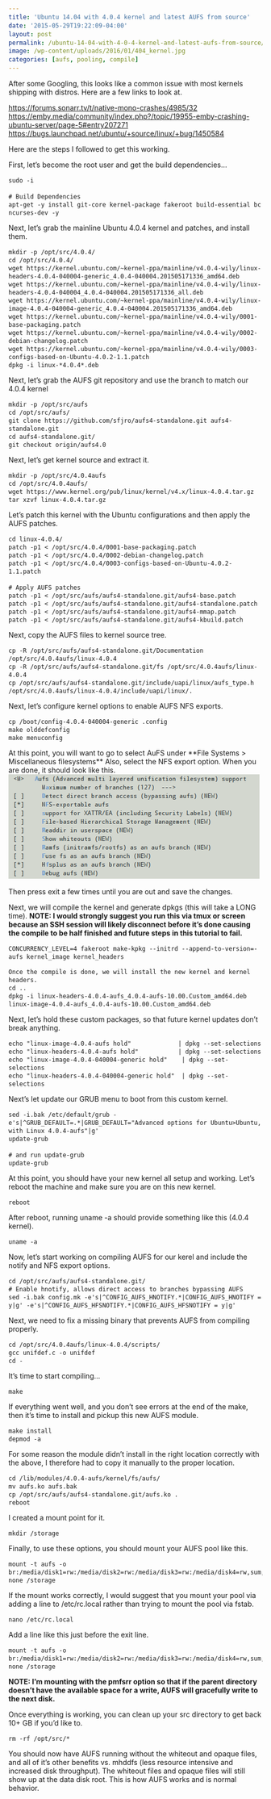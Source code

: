 ```yaml
---
title: 'Ubuntu 14.04 with 4.0.4 kernel and latest AUFS from source'
date: '2015-05-29T19:22:09-04:00'
layout: post
permalink: /ubuntu-14-04-with-4-0-4-kernel-and-latest-aufs-from-source/
image: /wp-content/uploads/2016/01/404_kernel.jpg
categories: [aufs, pooling, compile]
---
```


After some Googling, this looks like a common issue with most kernels shipping with distros. Here are a few links to look at.

<https://forums.sonarr.tv/t/native-mono-crashes/4985/32>  
<https://emby.media/community/index.php?/topic/19955-emby-crashing-ubuntu-server/page-5#entry207271>  
<https://bugs.launchpad.net/ubuntu/+source/linux/+bug/1450584>

Here are the steps I followed to get this working.

First, let’s become the root user and get the build dependencies…

```
sudo -i

# Build Dependencies
apt-get -y install git-core kernel-package fakeroot build-essential bc ncurses-dev -y
```

Next, let’s grab the mainline Ubuntu 4.0.4 kernel and patches, and install them.

```
mkdir -p /opt/src/4.0.4/
cd /opt/src/4.0.4/
wget https://kernel.ubuntu.com/~kernel-ppa/mainline/v4.0.4-wily/linux-headers-4.0.4-040004-generic_4.0.4-040004.201505171336_amd64.deb
wget https://kernel.ubuntu.com/~kernel-ppa/mainline/v4.0.4-wily/linux-headers-4.0.4-040004_4.0.4-040004.201505171336_all.deb
wget https://kernel.ubuntu.com/~kernel-ppa/mainline/v4.0.4-wily/linux-image-4.0.4-040004-generic_4.0.4-040004.201505171336_amd64.deb
wget https://kernel.ubuntu.com/~kernel-ppa/mainline/v4.0.4-wily/0001-base-packaging.patch
wget https://kernel.ubuntu.com/~kernel-ppa/mainline/v4.0.4-wily/0002-debian-changelog.patch
wget https://kernel.ubuntu.com/~kernel-ppa/mainline/v4.0.4-wily/0003-configs-based-on-Ubuntu-4.0.2-1.1.patch
dpkg -i linux-*4.0.4*.deb
```

Next, let’s grab the AUFS git repository and use the branch to match our 4.0.4 kernel

```
mkdir -p /opt/src/aufs
cd /opt/src/aufs/
git clone https://github.com/sfjro/aufs4-standalone.git aufs4-standalone.git
cd aufs4-standalone.git/
git checkout origin/aufs4.0
```

Next, let’s get kernel source and extract it.

```
mkdir -p /opt/src/4.0.4aufs
cd /opt/src/4.0.4aufs/
wget https://www.kernel.org/pub/linux/kernel/v4.x/linux-4.0.4.tar.gz
tar xzvf linux-4.0.4.tar.gz
```

Let’s patch this kernel with the Ubuntu configurations and then apply the AUFS patches.

```
cd linux-4.0.4/
patch -p1 < /opt/src/4.0.4/0001-base-packaging.patch
patch -p1 < /opt/src/4.0.4/0002-debian-changelog.patch
patch -p1 < /opt/src/4.0.4/0003-configs-based-on-Ubuntu-4.0.2-1.1.patch

# Apply AUFS patches
patch -p1 < /opt/src/aufs/aufs4-standalone.git/aufs4-base.patch
patch -p1 < /opt/src/aufs/aufs4-standalone.git/aufs4-standalone.patch
patch -p1 < /opt/src/aufs/aufs4-standalone.git/aufs4-mmap.patch
patch -p1 < /opt/src/aufs/aufs4-standalone.git/aufs4-kbuild.patch
```

Next, copy the AUFS files to kernel source tree.

```
cp -R /opt/src/aufs/aufs4-standalone.git/Documentation /opt/src/4.0.4aufs/linux-4.0.4
cp -R /opt/src/aufs/aufs4-standalone.git/fs /opt/src/4.0.4aufs/linux-4.0.4
cp /opt/src/aufs/aufs4-standalone.git/include/uapi/linux/aufs_type.h /opt/src/4.0.4aufs/linux-4.0.4/include/uapi/linux/.
```

Next, let’s configure kernel options to enable AUFS NFS exports.

```
cp /boot/config-4.0.4-040004-generic .config
make olddefconfig
make menuconfig
```

At this point, you will want to go to select AuFS under \*\*File Systems &gt; Miscellaneous filesystems\*\* Also, select the NFS export option. When you are done, it should look like this.  
![ZEuhl43](/wp-content/uploads/2015/05/ZEuhl43.png)

Then press exit a few times until you are out and save the changes.

Next, we will compile the kernel and generate dpkgs (this will take a LONG time). **NOTE: I would strongly suggest you run this via tmux or screen because an SSH session will likely disconnect before it’s done causing the compile to be half finished and future steps in this tutorial to fail.**

```
CONCURRENCY_LEVEL=4 fakeroot make-kpkg --initrd --append-to-version=-aufs kernel_image kernel_headers
```

```
Once the compile is done, we will install the new kernel and kernel headers.
cd ..
dpkg -i linux-headers-4.0.4-aufs_4.0.4-aufs-10.00.Custom_amd64.deb linux-image-4.0.4-aufs_4.0.4-aufs-10.00.Custom_amd64.deb
```

Next, let’s hold these custom packages, so that future kernel updates don’t break anything.

```
echo "linux-image-4.0.4-aufs hold"             | dpkg --set-selections
echo "linux-headers-4.0.4-aufs hold"           | dpkg --set-selections
echo "linux-image-4.0.4-040004-generic hold"    | dpkg --set-selections
echo "linux-headers-4.0.4-040004-generic hold"  | dpkg --set-selections
```

Next’s let update our GRUB menu to boot from this custom kernel.

```
sed -i.bak /etc/default/grub -e's|^GRUB_DEFAULT=.*|GRUB_DEFAULT="Advanced options for Ubuntu>Ubuntu, with Linux 4.0.4-aufs"|g'
update-grub

# and run update-grub
update-grub
```

At this point, you should have your new kernel all setup and working. Let’s reboot the machine and make sure you are on this new kernel.

```
reboot
```

After reboot, running uname -a should provide something like this (4.0.4 kernel).

```
uname -a
```

Now, let’s start working on compiling AUFS for our kerel and include the notify and NFS export options.

```
cd /opt/src/aufs/aufs4-standalone.git/
# Enable hnotify, allows direct access to branches bypassing AUFS
sed -i.bak config.mk -e's|^CONFIG_AUFS_HNOTIFY.*|CONFIG_AUFS_HNOTIFY = y|g' -e's|^CONFIG_AUFS_HFSNOTIFY.*|CONFIG_AUFS_HFSNOTIFY = y|g'
```

Next, we need to fix a missing binary that prevents AUFS from compiling properly.

```
cd /opt/src/4.0.4aufs/linux-4.0.4/scripts/
gcc unifdef.c -o unifdef
cd -
```

It’s time to start compiling…

```
make
```

If everything went well, and you don’t see errors at the end of the make, then it’s time to install and pickup this new AUFS module.

```
make install
depmod -a
```

For some reason the module didn’t install in the right location correctly with the above, I therefore had to copy it manually to the proper location.

```
cd /lib/modules/4.0.4-aufs/kernel/fs/aufs/
mv aufs.ko aufs.bak
cp /opt/src/aufs/aufs4-standalone.git/aufs.ko .
reboot
```

I created a mount point for it.

```
mkdir /storage
```

Finally, to use these options, you should mount your AUFS pool like this.

```
mount -t aufs -o br:/media/disk1=rw:/media/disk2=rw:/media/disk3=rw:/media/disk4=rw,sum,create=pmfsrr:10000000000,udba=notify none /storage
```

If the mount works correctly, I would suggest that you mount your pool via adding a line to /etc/rc.local rather than trying to mount the pool via fstab.

```
nano /etc/rc.local
```

Add a line like this just before the exit line.

```
mount -t aufs -o br:/media/disk1=rw:/media/disk2=rw:/media/disk3=rw:/media/disk4=rw,sum,create=pmfsrr:10000000000,udba=notify none /storage
```

**NOTE: I’m mounting with the pmfsrr option so that if the parent directory doesn’t have the available space for a write, AUFS will gracefully write to the next disk.**

Once everything is working, you can clean up your src directory to get back 10+ GB if you’d like to.

```
rm -rf /opt/src/*
```

You should now have AUFS running without the whiteout and opaque files, and all of it’s other benefits vs. mhddfs (less resource intensive and increased disk throughput). The whiteout files and opaque files will still show up at the data disk root. This is how AUFS works and is normal behavior.